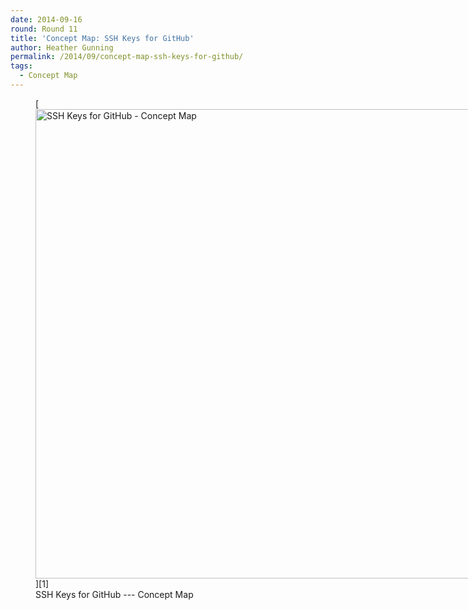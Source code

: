```yaml
---
date: 2014-09-16
round: Round 11
title: 'Concept Map: SSH Keys for GitHub'
author: Heather Gunning
permalink: /2014/09/concept-map-ssh-keys-for-github/
tags:
  - Concept Map
---
```

<figure id="attachment_8689" style="width: 707px;" class="wp-caption alignnone">[<img class="size-large wp-image-8689" alt="SSH Keys for GitHub - Concept Map" src="http://files.software-carpentry.org/training-course/2014/09/gunning-SSH_key-964x1024.jpg" width="707" height="751" />][1]<figcaption class="wp-caption-text">SSH Keys for GitHub --- Concept Map</figcaption></figure>

 [1]: http://files.software-carpentry.org/training-course/2014/09/gunning-SSH_key.jpg
